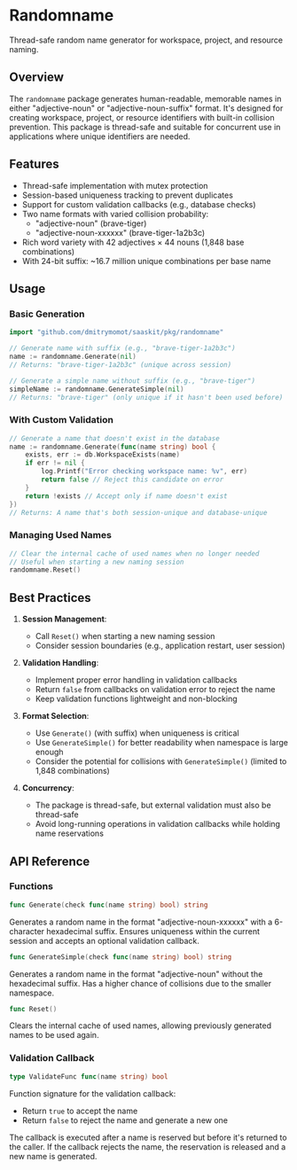 # Randomname

Thread-safe random name generator for workspace, project, and resource naming.

## Overview

The `randomname` package generates human-readable, memorable names in either "adjective-noun" or "adjective-noun-suffix" format. It's designed for creating workspace, project, or resource identifiers with built-in collision prevention. This package is thread-safe and suitable for concurrent use in applications where unique identifiers are needed.

## Features

- Thread-safe implementation with mutex protection
- Session-based uniqueness tracking to prevent duplicates
- Support for custom validation callbacks (e.g., database checks)
- Two name formats with varied collision probability:
    - "adjective-noun" (brave-tiger)
    - "adjective-noun-xxxxxx" (brave-tiger-1a2b3c)
- Rich word variety with 42 adjectives × 44 nouns (1,848 base combinations)
- With 24-bit suffix: ~16.7 million unique combinations per base name

## Usage

### Basic Generation

```go
import "github.com/dmitrymomot/saaskit/pkg/randomname"

// Generate name with suffix (e.g., "brave-tiger-1a2b3c")
name := randomname.Generate(nil)
// Returns: "brave-tiger-1a2b3c" (unique across session)

// Generate a simple name without suffix (e.g., "brave-tiger")
simpleName := randomname.GenerateSimple(nil)
// Returns: "brave-tiger" (only unique if it hasn't been used before)
```

### With Custom Validation

```go
// Generate a name that doesn't exist in the database
name := randomname.Generate(func(name string) bool {
    exists, err := db.WorkspaceExists(name)
    if err != nil {
        log.Printf("Error checking workspace name: %v", err)
        return false // Reject this candidate on error
    }
    return !exists // Accept only if name doesn't exist
})
// Returns: A name that's both session-unique and database-unique
```

### Managing Used Names

```go
// Clear the internal cache of used names when no longer needed
// Useful when starting a new naming session
randomname.Reset()
```

## Best Practices

1. **Session Management**:
    - Call `Reset()` when starting a new naming session
    - Consider session boundaries (e.g., application restart, user session)

2. **Validation Handling**:
    - Implement proper error handling in validation callbacks
    - Return `false` from callbacks on validation error to reject the name
    - Keep validation functions lightweight and non-blocking

3. **Format Selection**:
    - Use `Generate()` (with suffix) when uniqueness is critical
    - Use `GenerateSimple()` for better readability when namespace is large enough
    - Consider the potential for collisions with `GenerateSimple()` (limited to 1,848 combinations)

4. **Concurrency**:
    - The package is thread-safe, but external validation must also be thread-safe
    - Avoid long-running operations in validation callbacks while holding name reservations

## API Reference

### Functions

```go
func Generate(check func(name string) bool) string
```

Generates a random name in the format "adjective-noun-xxxxxx" with a 6-character hexadecimal suffix. Ensures uniqueness within the current session and accepts an optional validation callback.

```go
func GenerateSimple(check func(name string) bool) string
```

Generates a random name in the format "adjective-noun" without the hexadecimal suffix. Has a higher chance of collisions due to the smaller namespace.

```go
func Reset()
```

Clears the internal cache of used names, allowing previously generated names to be used again.

### Validation Callback

```go
type ValidateFunc func(name string) bool
```

Function signature for the validation callback:

- Return `true` to accept the name
- Return `false` to reject the name and generate a new one

The callback is executed after a name is reserved but before it's returned to the caller. If the callback rejects the name, the reservation is released and a new name is generated.
